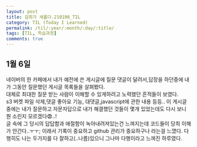 ```yaml
---
layout: post
title: 감회가 새롭다.210106_TIL
category: TIL (Today I Learned)
permalink: /til/:year/:month/:day/:title/
tags: [TIL, 학습과정]
comments: true
---
```


## 1월 6일

네이버의 한 카페에서 내가 예전에 쓴 게시글에 질문 댓글이 달려서,답장을 하던중에 내가 그동안 질문했던 게시글 목록들을 살펴봤다.<br>
대체로 최대한 질문 받는 사람이 이해할 수 있게하려고 노력했던 흔적들이 보였다.<br/>
s3 버켓 파일 삭제,댓글 좋아요 기능, 대댓글,javascript에 관한 내용 등등.. 이 게시글중에는 내가 질문하고 자문자답으로 내가 해결했던 것들이 몇개 있었는데도 다시 보니 뭔 소린지 모르겠다😨..! <br/>
글 속에 그 당시의 답답함과 애절함이 녹아내려져있는건 느껴지는데 코드들이 당최 이해가 안간다..ㅜㅜ; 이래서 기록이 중요하고 github 관리가 중요하구나 라는걸 느꼈다. 다행히도 나는 두가지를 다 잘하고(..나름)있으니 그나마 다행이라고 느껴진 하루였다.